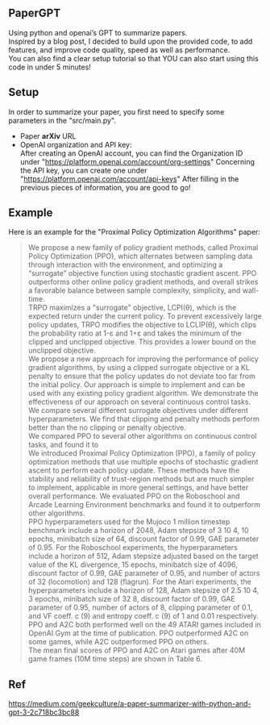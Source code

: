 ## PaperGPT
Using python and openai’s GPT to summarize papers.  
Inspired by a blog post, I decided to build upon the provided code, to add features, and improve code quality, speed as well as performance.  
You can also find a clear setup tutorial so that YOU can also start using this code in under 5 minutes!  

## Setup
In order to summarize your paper, you first need to specify some parameters in the "src/main.py".

+ Paper **arXiv** URL
+ OpenAI organization and API key:  
After creating an OpenAI account, you can find the Organization ID under "https://platform.openai.com/account/org-settings"
Concerning the API key, you can create one under "https://platform.openai.com/account/api-keys"
After filling in the previous pieces of information, you are good to go!

## Example
Here is an example for the "Proximal Policy Optimization Algorithms" paper:

> We propose a new family of policy gradient methods, called Proximal Policy Optimization (PPO), which alternates between sampling data through interaction with the environment, and optimizing a “surrogate” objective function using stochastic gradient ascent. PPO outperforms other online policy gradient methods, and overall strikes a favorable balance between sample complexity, simplicity, and wall-time.  
 TRPO maximizes a "surrogate" objective, LCPI(θ), which is the expected return under the current policy. To prevent excessively large policy updates, TRPO modifies the objective to LCLIP(θ), which clips the probability ratio at 1-ε and 1+ε and takes the minimum of the clipped and unclipped objective. This provides a lower bound on the unclipped objective.  
 We propose a new approach for improving the performance of policy gradient algorithms, by using a clipped surrogate objective or a KL penalty to ensure that the policy updates do not deviate too far from the initial policy. Our approach is simple to implement and can be used with any existing policy gradient algorithm. We demonstrate the effectiveness of our approach on several continuous control tasks.  
 We compare several different surrogate objectives under different hyperparameters. We find that clipping and penalty methods perform better than the no clipping or penalty objective.  
 We compared PPO to several other algorithms on continuous control tasks, and found it to  
We introduced Proximal Policy Optimization (PPO), a family of policy optimization methods that use multiple epochs of stochastic gradient ascent to perform each policy update. These methods have the stability and reliability of trust-region methods but are much simpler to implement, applicable in more general settings, and have better overall performance. We evaluated PPO on the Roboschool and Arcade Learning Environment benchmarks and found it to outperform other algorithms.  
PPO hyperparameters used for the Mujoco 1 million timestep benchmark include a horizon of 2048, Adam stepsize of 3 10 4, 10 epochs, minibatch size of 64, discount factor of 0.99, GAE parameter of 0.95. For the Roboschool experiments, the hyperparameters include a horizon of 512, Adam stepsize adjusted based on the target value of the KL divergence, 15 epochs, minibatch size of 4096, discount factor of 0.99, GAE parameter of 0.95, and number of actors of 32 (locomotion) and 128 (flagrun). For the Atari experiments, the hyperparameters include a horizon of 128, Adam stepsize of 2.5 10 4, 3 epochs, minibatch size of 32 8, discount factor of 0.99, GAE parameter of 0.95, number of actors of 8, clipping parameter of 0.1, and VF coeff. c (9) and entropy coeff. c (9) of 1 and 0.01 respectively.  
PPO and A2C both performed well on the 49 ATARI games included in OpenAI Gym at the time of publication. PPO outperformed A2C on some games, while A2C outperformed PPO on others.  
The mean final scores of PPO and A2C on Atari games after 40M game frames (10M time steps) are shown in Table 6.  

## Ref
https://medium.com/geekculture/a-paper-summarizer-with-python-and-gpt-3-2c718bc3bc88
